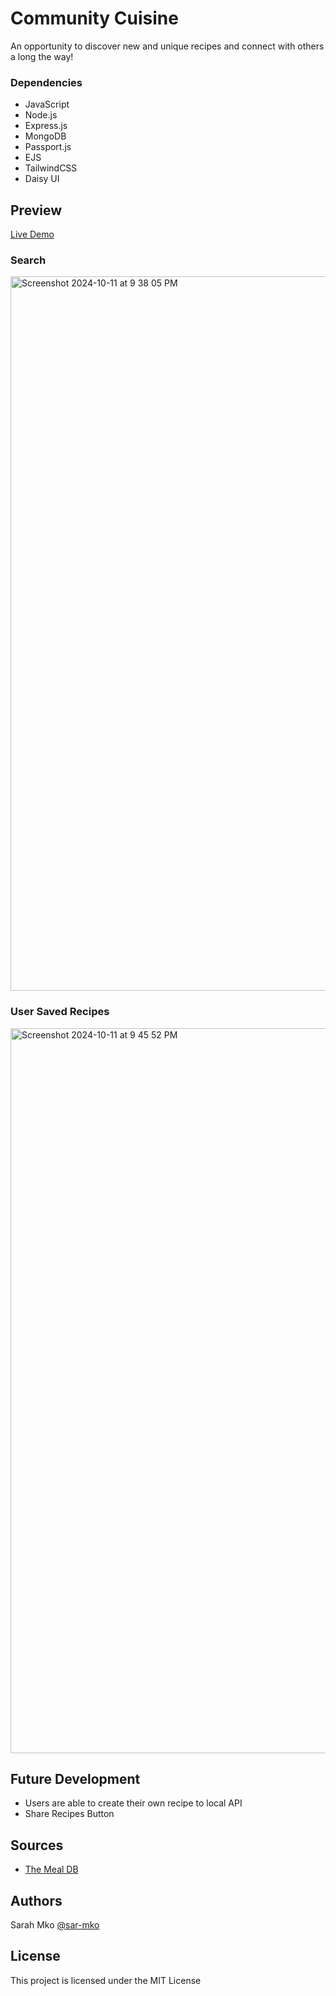 # Community Cuisine

An opportunity to discover new and unique recipes and connect with others a long the way!

### Dependencies

* JavaScript
* Node.js
* Express.js
* MongoDB
* Passport.js
* EJS
* TailwindCSS
* Daisy UI

## Preview

[Live Demo](https://community-cuisine.onrender.com/)

### Search
<img width="1143" alt="Screenshot 2024-10-11 at 9 38 05 PM" src="https://github.com/user-attachments/assets/ba14fc59-5db6-492e-9215-b8c3dceca338">

### User Saved Recipes
<img width="1160" alt="Screenshot 2024-10-11 at 9 45 52 PM" src="https://github.com/user-attachments/assets/1dac846a-a57f-47ec-8bde-430556e2d42e">

## Future Development
- Users are able to create their own recipe to local API
- Share Recipes Button

## Sources

* [The Meal DB](https://www.themealdb.com)

## Authors

Sarah Mko [@sar-mko](https://github.com/sar-mko)

## License

This project is licensed under the MIT License


